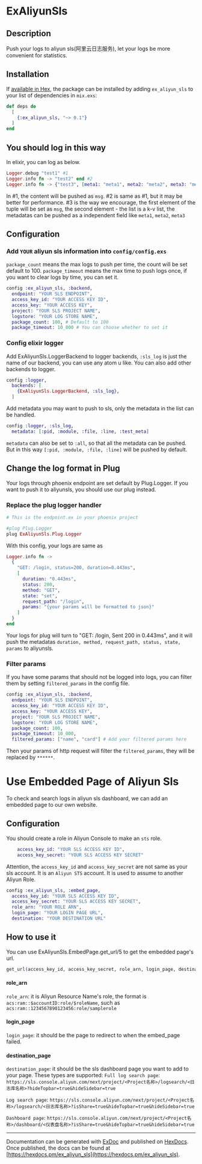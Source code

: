 # ExAliyunSls

## Description
Push your logs to aliyun sls(阿里云日志服务), let your logs be more convenient for statistics.

## Installation

If [available in Hex](https://hex.pm/docs/publish), the package can be installed
by adding `ex_aliyun_sls` to your list of dependencies in `mix.exs`:

```elixir
def deps do
  [
    {:ex_aliyun_sls, "~> 0.1"}
  ]
end
```

## You should log in this way
In elixir, you can log as below.
```elixir
Logger.debug "test1" #1
Logger.info fn -> "test2" end #2
Logger.info fn -> {"test3", [meta1: "meta1", meta2: "meta2", meta3: "meta3"]} end #3
```
In #1, the content will be pushed as `msg`. #2 is same as #1, but it may be better for performance. #3 is the way we encourage, the first element of the tuple will be set as `msg`, the second element - the list is a k-v list, the metadatas can be pushed as a independent field like `meta1`, `meta2`, `meta3`

## Configuration

### Add `YOUR` aliyun sls information into `config/config.exs`

`package_count` means the max logs to push per time, the count will be set default to 100. `package_timeout` means the max time to push logs once, if you want to clear logs by time, you can set it.
```elixir
config :ex_aliyun_sls, :backend,
  endpoint: "YOUR SLS ENDPOINT",
  access_key_id: "YOUR ACCESS KEY ID",
  access_key: "YOUR ACCESS KEY",
  project: "YOUR SLS PROJECT NAME",
  logstore: "YOUR LOG STORE NAME",
  package_count: 100, # Default to 100
  package_timeout: 10_000 # You can choose whether to set it
```

### Config elixir logger

Add ExAliyunSls.LoggerBackend to logger backends, `:sls_log` is just the name of our backend, you can use any atom u like. You can also add other backends to logger.
```elixir
config :logger,
  backends: [
    {ExAliyunSls.LoggerBackend, :sls_log},
  ]
```
Add metadata you may want to push to sls, only the metadata in the list can be handled.
```elixir
config :logger, :sls_log,
  metadata: [:pid, :module, :file, :line, :test_meta]
```
`metadata` can also be set to `:all`, so that all the metadata can be pushed. But in this way `[:pid, :module, :file, :line]` will be pushed by default.

## Change the log format in Plug
Your logs through phoenix endpoint are set default by Plug.Logger. If you want to push it to aliyunsls, you should use our plug instead.

### Replace the plug logger handler
```elixir
# This is the endpoint.ex in your phoenix project

#plug Plug.Logger
plug ExAliyunSls.Plug.Logger
```
With this config, your logs are same as
```elixir
Logger.info fn ->
  {
    "GET: /login, status=200, duration=0.443ms",
    [
      duration: "0.443ms",
      status: 200,
      method: "GET",
      state: "set",
      request_path: "/login",
      params: "{your params will be formatted to json}"
    ]
  }
end
```
Your logs for plug will turn to "GET: /login, Sent 200 in 0.443ms", and it will push the metadatas `duration, method, request_path, status, state, params` to aliyunsls.


### Filter params
If you have some params that should not be logged into logs, you can filter them by setting `filtered_params` in the config file.
```elixir
config :ex_aliyun_sls, :backend,
  endpoint: "YOUR SLS ENDPOINT",
  access_key_id: "YOUR ACCESS KEY ID",
  access_key: "YOUR ACCESS KEY",
  project: "YOUR SLS PROJECT NAME",
  logstore: "YOUR LOG STORE NAME",
  package_count: 100,
  package_timeout: 10_000,
  filtered_params: ["name", "card"] # Add your filtered params here
```
Then your params of http request will filter the `filtered_params`, they will be replaced by `******`.

# Use Embedded Page of Aliyun Sls
To check and search logs in aliyun sls dashboard, we can add an embedded page to our own website.

## Configuration
You should create a role in Aliyun Console to make an `sts` role.
```elixir
    access_key_id: "YOUR SLS ACCESS KEY ID",
    access_key_secret: "YOUR SLS ACCESS KEY SECRET"
```
Attention, the `access_key_id` and `access_key_secret` are not same as your sls account. It is an `Aliyun STS` account. It is used to assume to another Aliyun Role.
```elixir
config :ex_aliyun_sls, :embed_page,
  access_key_id: "YOUR SLS ACCESS KEY ID",
  access_key_secret: "YOUR SLS ACCESS KEY SECRET",
  role_arn: "YOUR ROLE ARN",
  login_page: "YOUR LOGIN PAGE URL",
  destination: "YOUR DESTINATION URL"
```

## How to use it
You can use ExAliyunSls.EmbedPage.get_url/5 to get the embedded page's url.
```elixir
get_url(access_key_id, access_key_secret, role_arn, login_page, destination_page, duration_seconds \\ 3600, role_session_name \\ "default")
```
#### role_arn
`role_arn`: it is Aliyun Resource Name's role, the format is `acs:ram::$accountID:role/$roleName`, such as `acs:ram::1234567890123456:role/samplerole`

#### login_page
`login_page`: it should be the page to redirect to when the embed_page failed.

#### destination_page
`destination_page`: it should be the sls dashboard page you want to add to your page. These types are supported:
`Full log search page`: `https://sls.console.aliyun.com/next/project/<Project名称>/logsearch/<日志库名称>?hideTopbar=true&hideSidebar=true`

`Log search page`: `https://sls.console.aliyun.com/next/project/<Project名称>/logsearch/<日志库名称>?isShare=true&hideTopbar=true&hideSidebar=true`

`Dashboard page`: `https://sls.console.aliyun.com/next/project/<Project名称>/dashboard/<仪表盘名称>?isShare=true&hideTopbar=true&hideSidebar=true`

------

Documentation can be generated with [ExDoc](https://github.com/elixir-lang/ex_doc)
and published on [HexDocs](https://hexdocs.pm). Once published, the docs can
be found at [https://hexdocs.pm/ex_aliyun_sls](https://hexdocs.pm/ex_aliyun_sls).
